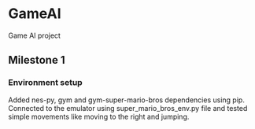 # GameAI
Game AI project

## Milestone 1
### Environment setup
Added nes-py, gym and gym-super-mario-bros dependencies using pip. Connected to the emulator using super_mario_bros_env.py file and tested simple movements like moving to the right and jumping.
